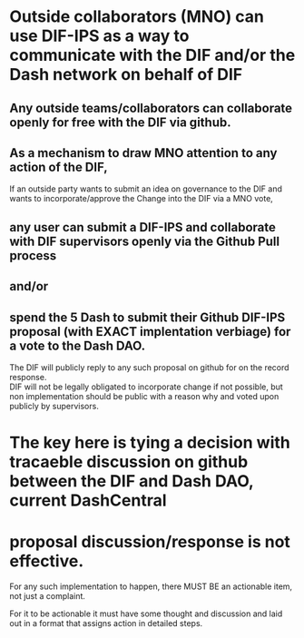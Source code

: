 # Outside collaborators (MNO) can use DIF-IPS as a way to communicate with the DIF and/or the Dash network on behalf of DIF

## Any outside teams/collaborators can collaborate openly for free with the DIF via github.

## As a mechanism to draw MNO attention to any action of the DIF,

If an outside party wants to submit an idea on governance to the DIF and wants to incorporate/approve the Change into the DIF
via a MNO vote, 

## any user can submit a DIF-IPS and collaborate with DIF supervisors openly via the Github Pull process

## and/or

## spend the 5 Dash to submit their Github DIF-IPS proposal (with EXACT implentation verbiage) for a vote to the Dash DAO. 

The DIF will publicly reply to any such proposal on github for on the record response.  
DIF will not be legally obligated to incorporate change if not possible, 
but non implementation should be public with a reason why and voted upon publicly by supervisors.

# The key here is tying a decision with tracaeble discussion on github between the DIF and Dash DAO, current DashCentral
# proposal discussion/response is not effective.

For any such implementation to happen, there MUST BE an actionable item, not just a complaint.

For it to be actionable it must have some thought and discussion and laid out in a format that assigns action in detailed steps.
